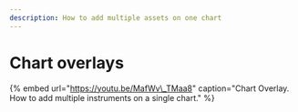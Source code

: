 ```yaml
---
description: How to add multiple assets on one chart
---
```


# Chart overlays



{% embed url="https://youtu.be/MafWv\_TMaa8" caption="Chart Overlay. How to add multiple instruments on a single chart." %}

